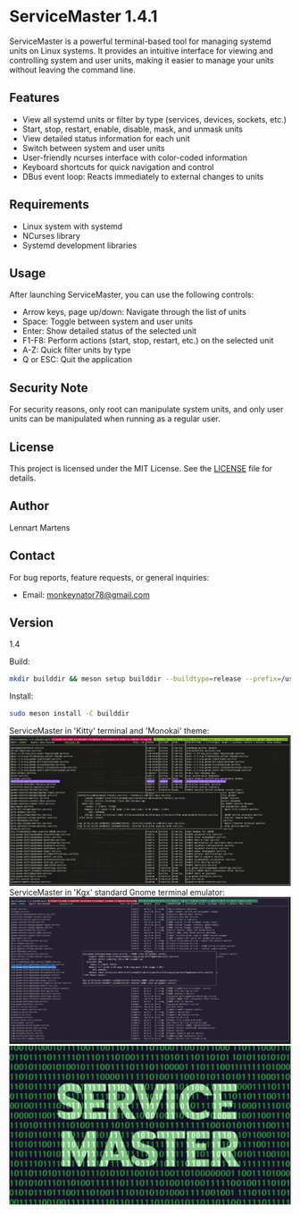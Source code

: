 # ServiceMaster 1.4.1

ServiceMaster is a powerful terminal-based tool for managing systemd units on Linux systems. It provides an intuitive interface for viewing and controlling system and user units, making it easier to manage your units without leaving the command line.

## Features

- View all systemd units or filter by type (services, devices, sockets, etc.)
- Start, stop, restart, enable, disable, mask, and unmask units
- View detailed status information for each unit
- Switch between system and user units
- User-friendly ncurses interface with color-coded information
- Keyboard shortcuts for quick navigation and control
- DBus event loop: Reacts immediately to external changes to units

## Requirements

- Linux system with systemd
- NCurses library
- Systemd development libraries

## Usage

After launching ServiceMaster, you can use the following controls:

- Arrow keys, page up/down: Navigate through the list of units
- Space: Toggle between system and user units
- Enter: Show detailed status of the selected unit
- F1-F8: Perform actions (start, stop, restart, etc.) on the selected unit
- A-Z: Quick filter units by type
- Q or ESC: Quit the application

## Security Note

For security reasons, only root can manipulate system units, and only user units can be manipulated when running as a regular user.

## License

This project is licensed under the MIT License. See the [LICENSE](LICENSE) file for details.

## Author

Lennart Martens

## Contact

For bug reports, feature requests, or general inquiries:
- Email: monkeynator78@gmail.com

## Version

1.4

Build:
```bash
mkdir builddir && meson setup builddir --buildtype=release --prefix=/usr/bin && meson compile -C builddir
```
Install:
```bash
sudo meson install -C builddir
```
ServiceMaster in 'Kitty' terminal and 'Monokai' theme:
<img src="sm-kitty-monokai.png" alt="SM-screenshot"></img>
ServiceMaster in 'Kgx' standard Gnome terminal emulator:
<img src="servicemaster.png" alt="SM-screenshot"></img>
<img src="servicemaster-logo.jpeg" alt="SM-Logo"></img>
